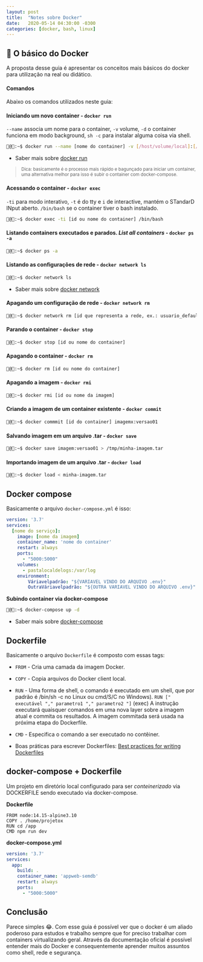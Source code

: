 ```yaml
---
layout: post
title:  "Notes sobre Docker"
date:   2020-05-14 04:30:00 -0300
categories: [docker, bash, linux]
---
```


## 🐋 O básico do Docker
A proposta desse guia é apresentar os conceitos mais básicos do docker para utilização na real ou didático.

#### **Comandos**
Abaixo os comandos utilizados neste guia:

#### Iniciando um novo container - `docker run`
`--name` associa um nome para o container, `-v` volume, `-d` o container funciona em modo background, `sh -c` para instalar alguma coisa via shell. 
```bash
🐋@🐧:~$ docker run --name [nome do container] -v [/host/volume/local]:[/container/armazenaraqui] --network [rede_exemplo] -p [host_ip]:[host_port]:[container_port] -d [nome da imagem, ex.: node:14.15-alpine3.10] sh -c "yarn install && yarn run dev"
```
- Saber mais sobre [docker run](https://docs.docker.com/engine/reference/commandline/run/)

> <sub>Dica: basicamente é o processo mais rápido e bagunçado para iniciar um container, uma alternativa melhor para isso é subir o container com docker-compose.</sub>

#### Acessando o container - `docker exec`
`-ti` para modo interativo, `-t` é do tty e `i` de interactive, mantém o STandarD INput aberto. `/bin/bash` se o container tiver o bash instalado.
```bash
🐋@🐧:~$ docker exec -ti [id ou nome do container] /bin/bash
```

#### Listando containers executados e parados. *List all containers* - `docker ps -a`
```bash
🐋@🐧:~$ docker ps -a
```

#### Listando as configurações de rede - `docker network ls`
```bash
🐋@🐧:~$ docker network ls
```
- Saber mais sobre [docker network](https://docs.docker.com/network/)

#### Apagando um configuração de rede - `docker network rm`
```bash
🐋@🐧:~$ docker network rm [id que representa a rede, ex.: usuario_default]
```

#### Parando o container - `docker stop`
```bash
🐋@🐧:~$ docker stop [id ou nome do container]
```

#### Apagando o container - `docker rm`
```bash
🐋@🐧:~$ docker rm [id ou nome do container]
```

#### Apagando a imagem - `docker rmi`
```bash
🐋@🐧:~$ docker rmi [id ou nome da imagem]
```

#### Criando a imagem de um container existente - `docker commit`
```bash
🐋@🐧:~$ docker commmit [id do container] imagemx:versao01
```

#### Salvando imagem em um arquivo .tar - `docker save`
```bash
🐋@🐧:~$ docker save imagem:versao01 > /tmp/minha-imagem.tar
```

#### Importando imagem de um arquivo .tar - `docker load`
```bash
🐋@🐧:~$ docker load < minha-imagem.tar
```

## Docker compose
Basicamente o arquivo `docker-compose.yml` é isso:
```yml
version: '3.7'
services:
  [nome do serviço]:
    image: [nome da imagem]
    container_name: 'nome do container'
    restart: always
    ports:
      - "5000:5000"
    volumes:
      - pastalocaldelogs:/var/log
    environment:
        Váriavelpadrão: "${VARIAVEL VINDO DO ARQUIVO .env}"
        OutraVáriavelpadrão: "${OUTRA VARIAVEL VINDO DO ARQUIVO .env}"
```

**Subindo container via docker-compose**
```bash
🐋@🐧:~$ docker-compose up -d
```
- Saber mais sobre [docker-compose](https://docs.docker.com/get-started/08_using_compose/)

## Dockerfile
Basicamente o arquivo `Dockerfile` é composto com essas tags:

- ```FROM``` - Cria uma camada da imagem Docker.
- ```COPY``` - Copia arquivos do Docker client local.
- ```RUN``` - Uma forma de shell, o comando é executado em um shell, que por padrão é /bin/sh -c no Linux ou cmd/S/C no Windows). ```RUN [" executável "," parametro1 "," parametro2 "]``` (exec) A instrução executará quaisquer comandos em uma nova layer sobre a imagem atual e commita os resultados. A imagem commitada será usada na próxima etapa do Dockerfile.
- ```CMD``` - Especifica o comando a ser executado no contêiner.


- Boas práticas para escrever Dockerfiles: [Best practices for writing Dockerfiles](https://docs.docker.com/develop/develop-images/dockerfile_best-practices/)

## docker-compose + Dockerfile
Um projeto em diretório local configurado para ser *conteinerizado* via DOCKERFILE sendo executado via docker-compose.

**Dockerfile**
```
FROM node:14.15-alpine3.10
COPY . /home/projetox
RUN cd /app
CMD npm run dev
```

**docker-compose.yml**
```yml
version: '3.7'
services:
  app:
    build: .
    container_name: 'appweb-semdb'
    restart: always
    ports:
      - "5000:5000"
```

## Conclusão
Parece simples 😂. Com esse guia é possível ver que o docker é um aliado poderoso para estudos e trabalho sempre que for preciso trabalhar com containers virtualizando geral.
Através da documentação oficial é possível entender mais do Docker e consequentemente aprender muitos assuntos como shell, rede e segurança.
